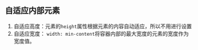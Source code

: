 
## 自适应内部元素
1. 自适应高度：元素的`height`属性根据元素的内容自动适应，所以不用进行设置
2. 自适应宽度： `width: min-content`将容器内部的最大宽度的元素的宽度作为宽度值。
